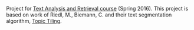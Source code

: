 Project for [Text Analysis and Retrieval course](http://www.fer.unizg.hr/en/course/taar) (Spring 2016).
This project is based on work of Riedl, M., Biemann, C. and their text segmentation algorithm, [Topic Tiling](https://www.lt.informatik.tu-darmstadt.de/de/software/topictiling/).
